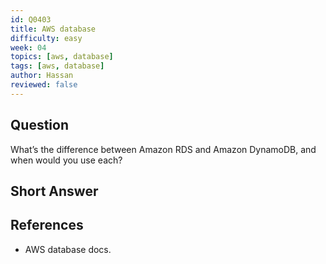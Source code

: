 ```yaml
---
id: Q0403
title: AWS database
difficulty: easy
week: 04
topics: [aws, database]
tags: [aws, database]
author: Hassan
reviewed: false
---
```


## Question
What’s the difference between Amazon RDS and Amazon DynamoDB, and when would you use each?

## Short Answer


## References
- AWS database docs.


